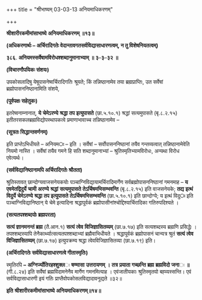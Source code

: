 +++
title = "श्रीभाष्यम् 03-03-13 अनियमाधिकरणम्"

+++
<div claऽऽ="elementor-widget-container">

**श्रीशारीरकमीमांसाभाष्ये** **अनियमाधिकरणम्** **॥१३॥**

**(अधिकरणार्थः – अर्चिरादिगतेः वेदान्तावगतसर्वविद्यासाधारणत्वम्, न तु विशेषनियतत्वम्)**

**३८६**. **अनियमस्सर्वेषामविरोधश्शब्दानुमानाभ्याम्** **॥** **३**–**३**–**३२** **॥**

**(विचारणौपयिकः संशयः)**

उपकोसलादिषु येषूपासनेष्वर्चिरादिगतिः श्रूयते; किं तन्निष्ठानामेव तया ब्रह्मप्राप्तिः, उत सर्वेषां ब्रह्मोपासननिष्ठानामिति संशये,

**(पूर्वपक्षः सहेतुकः)**

इतरेष्वनाम्नानात्, **ये** **चेमेऽरण्ये** **श्रद्धा** **तप** **इत्युपासते** (छा.५.१०.१) श्रद्धां सत्यमुपासते (बृ.८.२.१५) इतीतरसकलब्रह्मविद्योपस्थापकत्वे प्रमाणाभावाच्च तन्निष्ठानामेव –

**(सूत्रतः सिद्धान्तवर्णनम्)**

इति प्राप्तेऽभिधीयते – अनियम**ः** – इति । सर्वेषां – सर्वोपासननिष्ठानां तयैव गन्तव्यत्वात् तन्निष्ठानामेवेति नियमो नास्ति । सर्वेषां तयैव गमने हि सति शब्दानुमानाभ्यां – श्रुतिस्मृतिभ्यामविरोधः, अन्यथा विरोध एवेत्यर्थः।

**(सर्वविद्यानिष्ठानामपि अर्चिरादिगतेः श्रौतता)**

श्रुतिस्तावत् छान्दोग्यवाजसनेयकयोः पञ्चाग्निविद्यायामर्चिरादिमार्गेण सर्वब्रह्मोपासननिष्ठानां गमनमाह – **य** **एवमेतद्विदुर्ये** **चामी** **अरण्ये** **श्रद्धां** **सत्यमुपासते** **तेऽर्चिषमभिसम्भवन्ति** (बृ.८.२.१५) इति वाजसनेयके; **तद्य** **इत्थं** **विदुर्ये** **चेमेऽरण्ये** **श्रद्धा** **तप** **इत्युपासते** **तेऽर्चिषमभिसम्भवन्ति** (छा.५.१०.१) इति छान्दोग्ये; य इत्थं विदु**ः** इति पञ्चाग्निविद्यानिष्ठान् ये चेमे इत्यादिना श्रद्धापूर्वकं ब्रह्मोपासीनांश्चोद्दिश्यार्चिरादिका गतिरुपदिश्यते ।

**(सत्यतपश्शब्दयोः ब्रह्मपरता)**

**सत्यं** **ज्ञानमनन्तं** **ब्रह्म** (तै.आन.१) **सत्यं** **त्वेव** **विजिज्ञासितव्यम्** (छा.७.१७) इति सत्यशब्दस्य ब्रह्मणि प्रसिद्धेः । तपश्शब्दस्यापि तेनैकार्थ्यात्सत्यतपश्शब्दाभ्यां ब्रह्मैवाभिधीयते ।
श्रद्धापूर्वकं ब्रह्मोपासनं चान्यत्र श्रुतं **सत्यं** **त्वेव** **विजिज्ञासितव्यम्** (छा.७.१७) इत्युपक्रम्य श्रद्धा त्वेवविजिज्ञासितव्या (छा.७.१९) इति।

**(अर्चिरादिगतेः सर्वविद्यासाधारणत्वे गीतास्मृतिः)**

स्मृतिरपि **–** **अग्निर्ज्योतिरहश्शुक्ल**ः **षण्मासा** **उत्तरायणम्** **।** **तत्र** **प्रयाता** **गच्छन्ति** **ब्रह्म** **ब्रह्मविदो** **जना**ः **॥** (गी.८.२४) इति सर्वेषां ब्रह्मविदामनेनैव मार्गेण गमनमित्याह । एवंजातीयकाः श्रुतिस्मृतयो बह्व्यस्सन्ति। एवं सर्वविद्यासाधारणी इयं गतिः प्राप्तैवोपकोसलविद्यादावनूद्यते ॥३२॥

**इति** **श्रीशारीरकमीमांसाभाष्ये** **अनियमाधिकरणम्॥१४॥**

</div>
